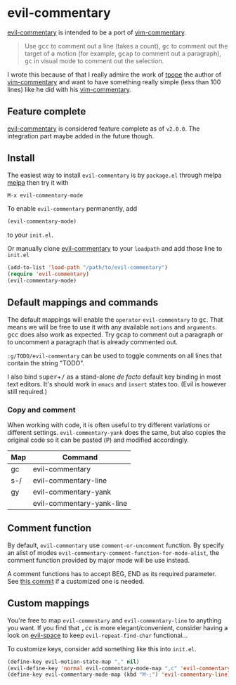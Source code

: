 # evil-commentary

[evil-commentary] is intended to be a port of [vim-commentary].

> Use <kbd>gcc</kbd> to comment out a line (takes a count),
> <kbd>gc</kbd> to comment out the target of a motion (for example,
> <kbd>gcap</kbd> to comment out a paragraph), <kbd>gc</kbd> in visual
> mode to comment out the selection.

I wrote this because of that I really admire the work of [tpope] the
author of [vim-commentary] and want to have something really simple
(less than 100 lines) like he did with his [vim-commentary].

## Feature complete

[evil-commentary] is considered feature complete as of `v2.0.0`. The
integration part maybe added in the future though.

## Install

The easiest way to install `evil-commentary` is by `package.el` through
melpa [melpa](https://melpa.org/#/getting-started) then try it
with

```lisp
M-x evil-commentary-mode
```

To enable `evil-commentary` permanently, add

```lisp
(evil-commentary-mode)
```

to your `init.el`.

Or manually clone [evil-commentary] to your `loadpath` and add those
line to `init.el`

```lisp
(add-to-list 'load-path "/path/to/evil-commentary")
(require 'evil-commentary)
(evil-commentary-mode)
```

## Default mappings and commands

The default mappings will enable the `operator` `evil-commentary` to
<kbd>gc</kbd>. That means we will be free to use it with any available
`motions` and `arguments`. <kbd>gcc</kbd> does also work as
expected. Try <kbd>gcap</kbd> to comment out a paragraph or to
uncomment a paragraph that is already commented out.

`:g/TODO/evil-commentary` can be used to toggle comments on all lines
that contain the string "TODO".

I also bind <kbd>super</kbd>+<kbd>/</kbd> as a stand-alone *de facto*
default key binding in most text editors. It's should work in `emacs`
and `insert` states too. (Evil is however still required.)

### Copy and comment

When working with code, it is often useful to try different
variations or different settings. `evil-commentary-yank` does the
same, but also copies the original code so it can be pasted (<kbd>P</kbd>)
and modified accordingly.

| Map | Command                   |
|-----|---------------------------|
| gc  | evil-commentary           |
| s-/ | evil-commentary-line      |
| gy  | evil-commentary-yank      |
|     | evil-commentary-yank-line |


## Comment function

By default, `evil-commentary` use `comment-or-uncomment` function. By
specify an alist of modes
`evil-commentary-comment-function-for-mode-alist`, the comment
function provided by major mode will be use instead.

A comment functions has to accept BEG, END as its required parameter.
See
[this commit](https://github.com/linktohack/evil-commentary/blob/9f5bc144c591f0bec7da8dd325fa24235f0412df/ec-mode-comment-functions.el)
if a customized one is needed.

## Custom mappings

You're free to map `evil-commentary` and `evil-commentary-line` to
anything you want. If you find that <kbd>,cc</kbd> is more
elegant/convenient, consider having a look on [evil-space] to keep
`evil-repeat-find-char` functional...

To customize keys, consider add something like this into `init.el`.

```lisp
(define-key evil-motion-state-map "," nil)
(evil-define-key 'normal evil-commentary-mode-map ",c" 'evil-commentary)
(define-key evil-commentary-mode-map (kbd "M-;") 'evil-commentary-line)
```

[evil-commentary]: https://github.com/linktohack/evil-commentary
[evil-mode]: https://bitbucket.org/lyro/evil/wiki/Home
[vim-commentary]: https://github.com/tpope/vim-commentary
[tpope]: https://github.com/tpope
[evil-space]: https://github.com/linktohack/evil-space
